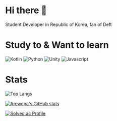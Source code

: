 # Hi there 👋

Student Developer in Republic of Korea, fan of Deft

# Study to & Want to learn
![Kotlin](https://img.shields.io/badge/-Kotlin-123?style=for-the-badge&logo=kotlin&logoColor=50bcdf)
![Python](https://img.shields.io/badge/-Python-306998?style=for-the-badge&logo=python&logoColor=fff)
![Unity](https://img.shields.io/badge/-Unity-000000?style=for-the-badge&logo=unity&logoColor=fff)
![Javascript](https://img.shields.io/badge/-JavaScript-cfba30?style=for-the-badge&logo=Javascript&logoColor=fff)

# Stats
![Top Langs](https://github-readme-stats.vercel.app/api/top-langs/?username=Arewena&layout=Demo&theme=Demo)

[![Arewena's GitHub stats](https://github-readme-stats.vercel.app/api?username=Arewena)](https://github.com/Arewena/github-readme-stats)

[![Solved.ac Profile](http://mazassumnida.wtf/api/v2/generate_badge?boj=cosytreq)](https://solved.ac/cosytreq/)
